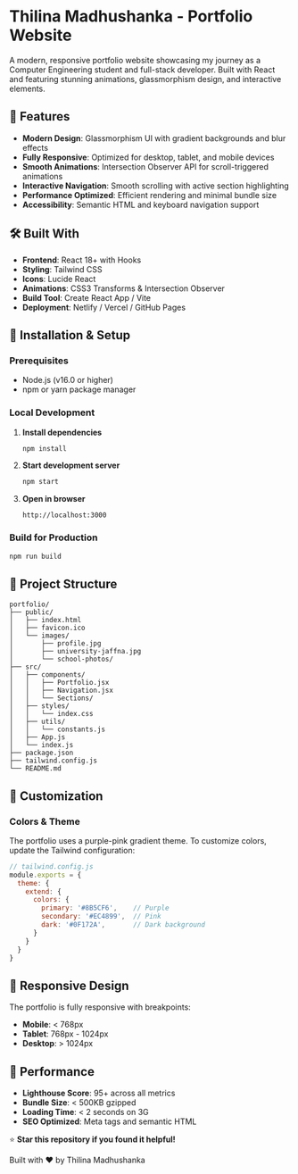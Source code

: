 # Thilina Madhushanka - Portfolio Website

A modern, responsive portfolio website showcasing my journey as a Computer Engineering student and full-stack developer. Built with React and featuring stunning animations, glassmorphism design, and interactive elements.

## 🌟 Features

- **Modern Design**: Glassmorphism UI with gradient backgrounds and blur effects
- **Fully Responsive**: Optimized for desktop, tablet, and mobile devices
- **Smooth Animations**: Intersection Observer API for scroll-triggered animations
- **Interactive Navigation**: Smooth scrolling with active section highlighting
- **Performance Optimized**: Efficient rendering and minimal bundle size
- **Accessibility**: Semantic HTML and keyboard navigation support


## 🛠️ Built With

- **Frontend**: React 18+ with Hooks
- **Styling**: Tailwind CSS
- **Icons**: Lucide React
- **Animations**: CSS3 Transforms & Intersection Observer
- **Build Tool**: Create React App / Vite
- **Deployment**: Netlify / Vercel / GitHub Pages

## 🔧 Installation & Setup

### Prerequisites
- Node.js (v16.0 or higher)
- npm or yarn package manager

### Local Development

1. **Install dependencies**
   ```bash
   npm install
   ```

2. **Start development server**
   ```bash
   npm start
   ```

3. **Open in browser**
   ```
   http://localhost:3000
   ```

### Build for Production

```bash
npm run build
```

## 📁 Project Structure

```
portfolio/
├── public/
│   ├── index.html
│   ├── favicon.ico
│   └── images/
│       ├── profile.jpg
│       ├── university-jaffna.jpg
│       └── school-photos/
├── src/
│   ├── components/
│   │   ├── Portfolio.jsx
│   │   ├── Navigation.jsx
│   │   └── Sections/
│   ├── styles/
│   │   └── index.css
│   ├── utils/
│   │   └── constants.js
│   ├── App.js
│   └── index.js
├── package.json
├── tailwind.config.js
└── README.md
```

## 🎨 Customization

### Colors & Theme
The portfolio uses a purple-pink gradient theme. To customize colors, update the Tailwind configuration:

```javascript
// tailwind.config.js
module.exports = {
  theme: {
    extend: {
      colors: {
        primary: '#8B5CF6',    // Purple
        secondary: '#EC4899',  // Pink
        dark: '#0F172A',       // Dark background
      }
    }
  }
}
```
## 📱 Responsive Design

The portfolio is fully responsive with breakpoints:

- **Mobile**: < 768px
- **Tablet**: 768px - 1024px
- **Desktop**: > 1024px

## 🎯 Performance

- **Lighthouse Score**: 95+ across all metrics
- **Bundle Size**: < 500KB gzipped
- **Loading Time**: < 2 seconds on 3G
- **SEO Optimized**: Meta tags and semantic HTML

⭐ **Star this repository if you found it helpful!**

Built with ❤️ by Thilina Madhushanka
